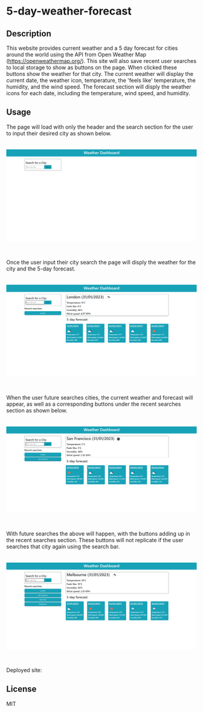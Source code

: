 # 5-day-weather-forecast

## Description

This website provides current weather and a 5 day forecast for cities around the world using the API from Open Weather Map (https://openweathermap.org/). This site will also save recent user searches to local storage to show as buttons on the page. When clicked these buttons show the weather for that city. The current weather will display the current date, the weather icon, temperature, the 'feels like' temperature, the humidity, and the wind speed. The forecast section will disply the weather icons for each date, including the temperature, wind speed, and humidity.

## Usage

The page will load with only the header and the search section for the user to input their desired city as shown below.

<img src="./images/homescreen.png" style="margin-top: 20px; margin-bottom:30px">

Once the user input their city search the page will disply the weather for the city and the 5-day forecast.

<img src="./images/firstsearch.png" style="margin-top: 20px; margin-bottom:30px">

When the user future searches cities, the current weather and forecast will appear, as well as a corresponding buttons under the recent searches section as shown below.

<img src="./images/twosearch.png" style="margin-top: 20px; margin-bottom:30px">

With future searches the above will happen, with the buttons adding up in the recent searches section. These buttons will not replicate if the user searches that city again using the search bar.

<img src="./images/multiplesearches.png" style="margin-top: 20px; margin-bottom:30px">

Deployed site:

## License

MIT
